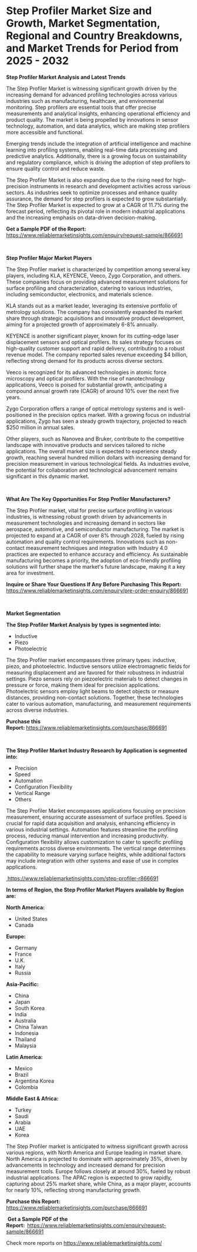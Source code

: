 <p><h1>Step Profiler Market Size and Growth, Market Segmentation, Regional and Country Breakdowns, and Market Trends for Period from 2025 -  2032</h1></p><p><strong>Step Profiler Market Analysis and Latest Trends</strong></p>
<p><p>The Step Profiler Market is witnessing significant growth driven by the increasing demand for advanced profiling technologies across various industries such as manufacturing, healthcare, and environmental monitoring. Step profilers are essential tools that offer precise measurements and analytical insights, enhancing operational efficiency and product quality. The market is being propelled by innovations in sensor technology, automation, and data analytics, which are making step profilers more accessible and functional.</p><p>Emerging trends include the integration of artificial intelligence and machine learning into profiling systems, enabling real-time data processing and predictive analytics. Additionally, there is a growing focus on sustainability and regulatory compliance, which is driving the adoption of step profilers to ensure quality control and reduce waste. </p><p>The Step Profiler Market is also expanding due to the rising need for high-precision instruments in research and development activities across various sectors. As industries seek to optimize processes and enhance quality assurance, the demand for step profilers is expected to grow substantially. The Step Profiler Market is expected to grow at a CAGR of 11.7% during the forecast period, reflecting its pivotal role in modern industrial applications and the increasing emphasis on data-driven decision-making.</p></p>
<p><strong>Get a Sample PDF of the Report:&nbsp;</strong> <a href="https://www.reliablemarketinsights.com/enquiry/request-sample/866691?utm_campaign=2095&utm_medium=2&utm_source=Github&utm_content=ia&utm_term=19022025&utm_id=step-profiler">https://www.reliablemarketinsights.com/enquiry/request-sample/866691</a></p>
<p>&nbsp;</p>
<p><strong>Step Profiler Major Market Players</strong></p>
<p><p>The Step Profiler market is characterized by competition among several key players, including KLA, KEYENCE, Veeco, Zygo Corporation, and others. These companies focus on providing advanced measurement solutions for surface profiling and characterization, catering to various industries, including semiconductor, electronics, and materials science.</p><p>KLA stands out as a market leader, leveraging its extensive portfolio of metrology solutions. The company has consistently expanded its market share through strategic acquisitions and innovative product development, aiming for a projected growth of approximately 6-8% annually.</p><p>KEYENCE is another significant player, known for its cutting-edge laser displacement sensors and optical profilers. Its sales strategy focuses on high-quality customer support and rapid delivery, contributing to a robust revenue model. The company reported sales revenue exceeding $4 billion, reflecting strong demand for its products across diverse sectors.</p><p>Veeco is recognized for its advanced technologies in atomic force microscopy and optical profilers. With the rise of nanotechnology applications, Veeco is poised for substantial growth, anticipating a compound annual growth rate (CAGR) of around 10% over the next five years.</p><p>Zygo Corporation offers a range of optical metrology systems and is well-positioned in the precision optics market. With a growing focus on industrial applications, Zygo has seen a steady growth trajectory, projected to reach $250 million in annual sales.</p><p>Other players, such as Nanovea and Bruker, contribute to the competitive landscape with innovative products and services tailored to niche applications. The overall market size is expected to experience steady growth, reaching several hundred million dollars with increasing demand for precision measurement in various technological fields. As industries evolve, the potential for collaboration and technological advancement remains significant in this dynamic market.</p></p>
<p>&nbsp;</p>
<p><strong>What Are The Key Opportunities For Step Profiler Manufacturers?</strong></p>
<p><p>The Step Profiler market, vital for precise surface profiling in various industries, is witnessing robust growth driven by advancements in measurement technologies and increasing demand in sectors like aerospace, automotive, and semiconductor manufacturing. The market is projected to expand at a CAGR of over 8% through 2028, fueled by rising automation and quality control requirements. Innovations such as non-contact measurement techniques and integration with Industry 4.0 practices are expected to enhance accuracy and efficiency. As sustainable manufacturing becomes a priority, the adoption of eco-friendly profiling solutions will further shape the market's future landscape, making it a key area for investment.</p></p>
<p><strong>Inquire or Share Your Questions If Any Before Purchasing This Report:</strong> <a href="https://www.reliablemarketinsights.com/enquiry/pre-order-enquiry/866691?utm_campaign=2095&utm_medium=2&utm_source=Github&utm_content=ia&utm_term=19022025&utm_id=step-profiler">https://www.reliablemarketinsights.com/enquiry/pre-order-enquiry/866691</a></p>
<p>&nbsp;</p>
<p><strong>Market Segmentation</strong></p>
<p><strong>The Step Profiler Market Analysis by types is segmented into:</strong></p>
<p><ul><li>Inductive</li><li>Piezo</li><li>Photoelectric</li></ul></p>
<p><p>The Step Profiler market encompasses three primary types: inductive, piezo, and photoelectric. Inductive sensors utilize electromagnetic fields for measuring displacement and are favored for their robustness in industrial settings. Piezo sensors rely on piezoelectric materials to detect changes in pressure or force, making them ideal for precision applications. Photoelectric sensors employ light beams to detect objects or measure distances, providing non-contact solutions. Together, these technologies cater to various automation, manufacturing, and measurement requirements across diverse industries.</p></p>
<p><strong>Purchase this Report:&nbsp;</strong><a href="https://www.reliablemarketinsights.com/purchase/866691?utm_campaign=2095&utm_medium=2&utm_source=Github&utm_content=ia&utm_term=19022025&utm_id=step-profiler">https://www.reliablemarketinsights.com/purchase/866691</a></p>
<p>&nbsp;</p>
<p><strong>The Step Profiler Market Industry Research by Application is segmented into:</strong></p>
<p><ul><li>Precision</li><li>Speed</li><li>Automation</li><li>Configuration Flexibility</li><li>Vertical Range</li><li>Others</li></ul></p>
<p><p>The Step Profiler Market encompasses applications focusing on precision measurement, ensuring accurate assessment of surface profiles. Speed is crucial for rapid data acquisition and analysis, enhancing efficiency in various industrial settings. Automation features streamline the profiling process, reducing manual intervention and increasing productivity. Configuration flexibility allows customization to cater to specific profiling requirements across diverse environments. The vertical range determines the capability to measure varying surface heights, while additional factors may include integration with other systems and ease of use in complex applications.</p></p>
<p><a href="https://www.reliablemarketinsights.com/step-profiler-r866691?utm_campaign=2095&utm_medium=2&utm_source=Github&utm_content=ia&utm_term=19022025&utm_id=step-profiler">&nbsp;https://www.reliablemarketinsights.com/step-profiler-r866691</a></p>
<p><strong>In terms of Region, the Step Profiler Market Players available by Region are:</strong></p>
<p>
    <p> <strong> North America: </strong>
        <ul>
            <li>United States</li>
            <li>Canada</li>
        </ul>
        </p> 
    <p> <strong> Europe: </strong>
        <ul>
            <li>Germany</li>
            <li>France</li>
            <li>U.K.</li>
            <li>Italy</li>
            <li>Russia</li>
        </ul>
        </p> 
    <p> <strong> Asia-Pacific: </strong>
        <ul>
            <li>China</li>
            <li>Japan</li>
            <li>South Korea</li>
            <li>India</li>
            <li>Australia</li>
            <li>China Taiwan</li>
            <li>Indonesia</li>
            <li>Thailand</li>
            <li>Malaysia</li>
        </ul>
        </p> 
    <p> <strong> Latin America: </strong>
        <ul>
            <li>Mexico</li>
            <li>Brazil</li>
            <li>Argentina Korea</li>
            <li>Colombia</li>
        </ul>
        </p> 
    <p> <strong> Middle East & Africa: </strong>
        <ul>
            <li>Turkey</li>
            <li>Saudi</li>
            <li>Arabia</li>
            <li>UAE</li>
            <li>Korea</li>
        </ul>
    </p>
    </p>
<p><p>The Step Profiler market is anticipated to witness significant growth across various regions, with North America and Europe leading in market share. North America is projected to dominate with approximately 35%, driven by advancements in technology and increased demand for precision measurement tools. Europe follows closely at around 30%, fueled by robust industrial applications. The APAC region is expected to grow rapidly, capturing about 25% market share, while China, as a major player, accounts for nearly 10%, reflecting strong manufacturing growth.</p></p>
<p><strong>Purchase this Report: </strong><a href="https://www.reliablemarketinsights.com/purchase/866691?utm_campaign=2095&utm_medium=2&utm_source=Github&utm_content=ia&utm_term=19022025&utm_id=step-profiler">https://www.reliablemarketinsights.com/purchase/866691</a></p>
<p>&nbsp;<strong>Get a Sample PDF of the Report:&nbsp;&nbsp;</strong><a href="https://www.reliablemarketinsights.com/enquiry/request-sample/866691?utm_campaign=2095&utm_medium=2&utm_source=Github&utm_content=ia&utm_term=19022025&utm_id=step-profiler">https://www.reliablemarketinsights.com/enquiry/request-sample/866691</a></p>
<p><strong></strong></p>
<p>Check more reports on <a href="https://www.reliablemarketinsights.com/?utm_campaign=2095&utm_medium=2&utm_source=Github&utm_content=ia&utm_term=19022025&utm_id=step-profiler">https://www.reliablemarketinsights.com/</a></p>